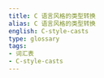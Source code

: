 ```yaml
---
title: C 语言风格的类型转换
alias: C 语言风格的类型转换
english: C-style-casts
type: glossary
tags:
- 词汇表
- C-style-casts
---
```

